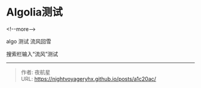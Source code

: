 # Algolia测试


&lt;!--more--&gt;

algo 测试 流风回雪

搜索栏输入“流风”测试


---

> 作者: 夜航星  
> URL: https://nightvoyageryhx.github.io/posts/a1c20ac/  

